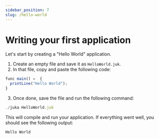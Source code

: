 ```yaml
---
sidebar_position: 7
slug: /hello-world
---
```


# Writing your first application

Let's start by creating a "Hello World" application.

1. Create an empty file and save it as `HelloWorld.juk`.
2. In that file, copy and paste the following code:

```jsx
func main() =  {
  printLine("Hello World");
}
```

3. Once done, save the file and run the following command:
```jsx
./juka HelloWorld.juk
```

This will compile and run your application. If everything went well, you should see the following output:

```jsx
Hello World
```